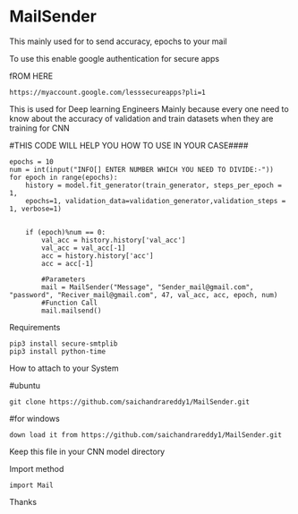 # MailSender
This mainly used for to send accuracy, epochs to your mail 
 
To use this enable google authentication for secure apps

fROM HERE

	https://myaccount.google.com/lesssecureapps?pli=1


This is used for Deep learning Engineers Mainly because every one need to know about the accuracy of validation and train datasets when they are training for CNN 


#THIS CODE WILL HELP YOU HOW TO USE IN YOUR CASE####

	epochs = 10
	num = int(input("INFO[] ENTER NUMBER WHICH YOU NEED TO DIVIDE:-"))
	for epoch in range(epochs):
		history = model.fit_generator(train_generator, steps_per_epoch = 1,
		epochs=1, validation_data=validation_generator,validation_steps = 1, verbose=1)


		if (epoch)%num == 0:
			val_acc = history.history['val_acc']
			val_acc = val_acc[-1]
			acc = history.history['acc']
			acc = acc[-1]
			
			#Parameters
			mail = MailSender("Message", "Sender_mail@gmail.com", "password", "Reciver_mail@gmail.com", 47, val_acc, acc, epoch, num) 
			#Function Call
			mail.mailsend()
			
			
			
Requirements

	pip3 install secure-smtplib
	pip3 install python-time
	

How to attach to your System

#ubuntu

	git clone https://github.com/saichandrareddy1/MailSender.git
	
#for windows

	down load it from https://github.com/saichandrareddy1/MailSender.git
	
Keep this file in your CNN model directory

Import method 

	import Mail

Thanks
	
